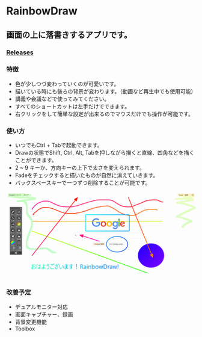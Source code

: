 # RainbowDraw

## 画面の上に落書きするアプリです。

### [Releases](https://github.com/HandaJun/RainbowDraw/releases)

### 特徴
* 色が少しつづ変わっていくのが可愛いです。
* 描いている時にも後ろの背景が変わります。（動画など再生中でも使用可能） 
* 講義や会議などで使ってみてください。
* すべてのショートカットは左手だけでできます。
* 右クリックをして簡単な設定が出来るのでマウスだけでも操作が可能です。

### 使い方
* いつでもCtrl + Tabで起動できます。
* Drawの状態でShift, Ctrl, Alt, Tabを押しながら描くと直線、四角などを描くことができます。
* 2 ~ 9 キーか、方向キーの上下で太さを変えられます。
* Fadeをチェックすると描いたものが自然に消えていきます。
* バックスペースキーで一つずつ削除することが可能です。
　 
　 

![Sample2](https://github.com/HandaJun/RainbowDraw/blob/main/sample/Sample2.png)

### 改善予定
* デュアルモニター対応
* 画面キャプチャー、録画
* 背景変更機能
* Toolbox
